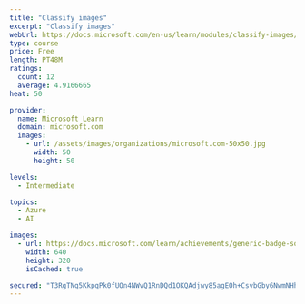 ```yaml
---
title: "Classify images"
excerpt: "Classify images"
webUrl: https://docs.microsoft.com/en-us/learn/modules/classify-images/
type: course
price: Free
length: PT48M
ratings:
  count: 12
  average: 4.9166665
heat: 50

provider:
  name: Microsoft Learn
  domain: microsoft.com
  images:
    - url: /assets/images/organizations/microsoft.com-50x50.jpg
      width: 50
      height: 50

levels:
  - Intermediate

topics:
  - Azure
  - AI

images:
  - url: https://docs.microsoft.com/learn/achievements/generic-badge-social.png
    width: 640
    height: 320
    isCached: true

secured: "T3RgTNq5KkpqPk0fUOn4NWvQ1RnDQd1OKQAdjwy85agEOh+CsvbGby6NwmNHhh1hb4CpJY3YSRICtvDCvy6XOaptA7qaJdPvZ05/g6bH3UcDoKQYYi1aJQu/F7u6mK9OtZfzMPa0NG3KPEBlTb8hHEdNuOqxeYKdpZDR0ZHISSpxS7U06SI4mps9yhR6csRq2Dm/slTay1UcG2MyLSHwzk4D+1Fru4fksyBoLDpRstdRfoRnFHzwYoAWEucxB7vfv5QldjEl/3p+nAmsOEG14bjNqvpXvzZu59ZPiB1uJSKRQ1RDk6m80TIN4hoE6+PeJ8M3bzuy0VLp9Anf3NkJoCOjCZbKsX635g9Hq6MxPyeWfcUnfFI+fdhPuekTvIqr4OS0V0mbQ9EPFJW5fSr1eWJTp7pURTRe5qpzZJvXHH0=;cf5KfwCIaHaqwOGKUHVZZw=="
---
```


